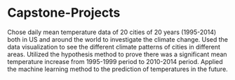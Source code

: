 # Capstone-Projects
Chose daily mean temperature data of 20 cities of 20 years (1995-2014) both in US and around the world to investigate the climate change.
Used the data visualization to see the different climate patterns of cities in different areas.
Utilized the hypothesis method to prove there was a significant mean temperature increase from 1995-1999 period to 2010-2014 period.
Applied the machine learning method to the prediction of temperatures in the future.
